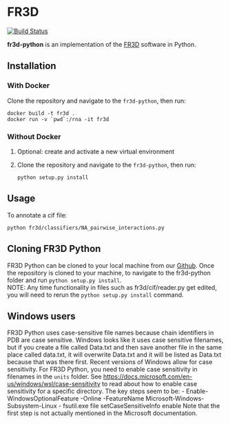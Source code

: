 # FR3D #

[![Build Status](https://api.travis-ci.org/BGSU-RNA/fr3d-python.png?branch=develop)](https://travis-ci.org/BGSU-RNA/fr3d-python)

**fr3d-python** is an implementation of the [FR3D](https://www.bgsu.edu/research/rna/software/fr3d.html) software in Python.

## Installation

### With Docker

Clone the repository and navigate to the `fr3d-python`, then run:

```
docker build -t fr3d .
docker run -v `pwd`:/rna -it fr3d
```

### Without Docker

1. Optional: create and activate a new virtual environment

2. Clone the repository and navigate to the `fr3d-python`, then run:

    ```
    python setup.py install
    ```

## Usage

To annotate a cif file:

```
python fr3d/classifiers/NA_pairwise_interactions.py
```

## Cloning FR3D Python

FR3D Python can be cloned to your local machine from our [Github](https://github.com/BGSU-RNA/fr3d-python).  Once the repository is cloned to your machine, to navigate to the fr3d-python folder and run ```python setup.py install```. <br>
NOTE: Any time functionality in files such as fr3d/cif/reader.py get edited, you will need to rerun the ```python setup.py install``` command.
		
## Windows users

FR3D Python uses case-sensitive file names because chain identifiers in PDB are case sensitive.
Windows looks like it uses case sensitive filenames, but if you create a file called Data.txt and then save another file in the same place called data.txt, it will overwrite Data.txt and it will be listed as Data.txt because that was there first.
Recent versions of Windows allow for case sensitivity.
For FR3D Python, you need to enable case sensitivity in filenames in the ```units``` folder.
See https://docs.microsoft.com/en-us/windows/wsl/case-sensitivity to read about how to enable case sensitivity for a specific directory.
The key steps seem to be:
	- Enable-WindowsOptionalFeature -Online -FeatureName Microsoft-Windows-Subsystem-Linux
	- fsutil.exe file setCaseSensitiveInfo <path to folder> enable
Note that the first step is not actually mentioned in the Microsoft documentation.